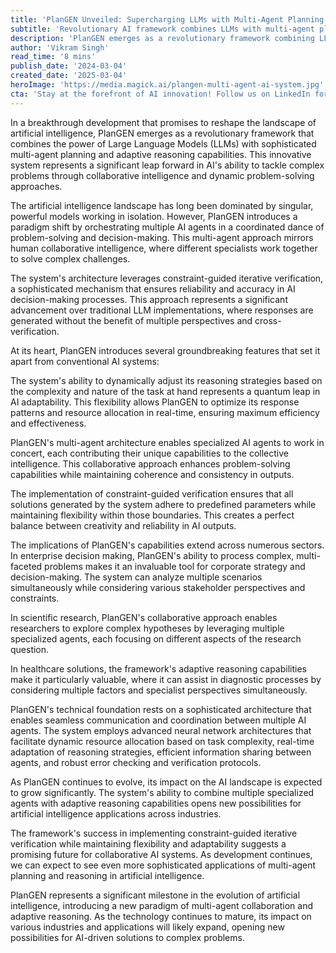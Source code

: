 ```yaml
---
title: 'PlanGEN Unveiled: Supercharging LLMs with Multi-Agent Planning and Adaptive Reasoning'
subtitle: 'Revolutionary AI framework combines LLMs with multi-agent planning for enhanced problem-solving'
description: 'PlanGEN emerges as a revolutionary framework combining LLMs with multi-agent planning and adaptive reasoning capabilities, representing a significant advancement in AI\'s ability to tackle complex problems through collaborative intelligence. The system introduces innovative features including dynamic reasoning strategies, multi-agent collaboration, and constraint-guided verification, with applications spanning enterprise decision-making, scientific research, and healthcare.'
author: 'Vikram Singh'
read_time: '8 mins'
publish_date: '2024-03-04'
created_date: '2025-03-04'
heroImage: 'https://media.magick.ai/plangen-multi-agent-ai-system.jpg'
cta: 'Stay at the forefront of AI innovation! Follow us on LinkedIn for regular updates on groundbreaking developments like PlanGEN and join a community of forward-thinking tech enthusiasts!'
---
```


In a breakthrough development that promises to reshape the landscape of artificial intelligence, PlanGEN emerges as a revolutionary framework that combines the power of Large Language Models (LLMs) with sophisticated multi-agent planning and adaptive reasoning capabilities. This innovative system represents a significant leap forward in AI's ability to tackle complex problems through collaborative intelligence and dynamic problem-solving approaches.

The artificial intelligence landscape has long been dominated by singular, powerful models working in isolation. However, PlanGEN introduces a paradigm shift by orchestrating multiple AI agents in a coordinated dance of problem-solving and decision-making. This multi-agent approach mirrors human collaborative intelligence, where different specialists work together to solve complex challenges.

The system's architecture leverages constraint-guided iterative verification, a sophisticated mechanism that ensures reliability and accuracy in AI decision-making processes. This approach represents a significant advancement over traditional LLM implementations, where responses are generated without the benefit of multiple perspectives and cross-verification.

At its heart, PlanGEN introduces several groundbreaking features that set it apart from conventional AI systems:

The system's ability to dynamically adjust its reasoning strategies based on the complexity and nature of the task at hand represents a quantum leap in AI adaptability. This flexibility allows PlanGEN to optimize its response patterns and resource allocation in real-time, ensuring maximum efficiency and effectiveness.

PlanGEN's multi-agent architecture enables specialized AI agents to work in concert, each contributing their unique capabilities to the collective intelligence. This collaborative approach enhances problem-solving capabilities while maintaining coherence and consistency in outputs.

The implementation of constraint-guided verification ensures that all solutions generated by the system adhere to predefined parameters while maintaining flexibility within those boundaries. This creates a perfect balance between creativity and reliability in AI outputs.

The implications of PlanGEN's capabilities extend across numerous sectors. In enterprise decision making, PlanGEN's ability to process complex, multi-faceted problems makes it an invaluable tool for corporate strategy and decision-making. The system can analyze multiple scenarios simultaneously while considering various stakeholder perspectives and constraints.

In scientific research, PlanGEN's collaborative approach enables researchers to explore complex hypotheses by leveraging multiple specialized agents, each focusing on different aspects of the research question.

In healthcare solutions, the framework's adaptive reasoning capabilities make it particularly valuable, where it can assist in diagnostic processes by considering multiple factors and specialist perspectives simultaneously.

PlanGEN's technical foundation rests on a sophisticated architecture that enables seamless communication and coordination between multiple AI agents. The system employs advanced neural network architectures that facilitate dynamic resource allocation based on task complexity, real-time adaptation of reasoning strategies, efficient information sharing between agents, and robust error checking and verification protocols.

As PlanGEN continues to evolve, its impact on the AI landscape is expected to grow significantly. The system's ability to combine multiple specialized agents with adaptive reasoning capabilities opens new possibilities for artificial intelligence applications across industries.

The framework's success in implementing constraint-guided iterative verification while maintaining flexibility and adaptability suggests a promising future for collaborative AI systems. As development continues, we can expect to see even more sophisticated applications of multi-agent planning and reasoning in artificial intelligence.

PlanGEN represents a significant milestone in the evolution of artificial intelligence, introducing a new paradigm of multi-agent collaboration and adaptive reasoning. As the technology continues to mature, its impact on various industries and applications will likely expand, opening new possibilities for AI-driven solutions to complex problems.